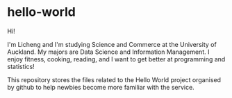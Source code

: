 # hello-world

Hi!

I'm Licheng and I'm studying Science and Commerce at the University of Auckland. My majors are Data Science and Information Management. I enjoy fitness, cooking, reading, and I want to get better at programming and statistics!

This repository stores the files related to the Hello World project organised by github to help newbies become more familiar with the service.
